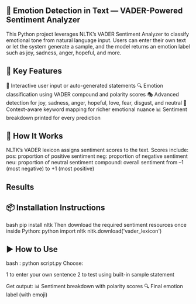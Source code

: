 ## 🧠 Emotion Detection in Text — VADER-Powered Sentiment Analyzer

This Python project leverages NLTK’s VADER Sentiment Analyzer to classify emotional tone from natural language input. Users can enter their own text or let the system generate a sample, and the model returns an emotion label such as joy, sadness, anger, hopeful, and more.

## 🎯 Key Features
📝 Interactive user input or auto-generated statements
🔍 Emotion classification using VADER compound and polarity scores
🎭 Advanced detection for joy, sadness, anger, hopeful, love, fear, disgust, and neutral
🧠 Context-aware keyword mapping for richer emotional nuance
📊 Sentiment breakdown printed for every prediction

## 🧪 How It Works
NLTK’s VADER lexicon assigns sentiment scores to the text.
Scores include:
pos: proportion of positive sentiment
neg: proportion of negative sentiment
neu: proportion of neutral sentiment
compound: overall sentiment from –1 (most negative) to +1 (most positive)

## Results


## 📦 Installation Instructions
bash
pip install nltk
Then download the required sentiment resources once inside Python:
python
import nltk
nltk.download('vader_lexicon')

## ▶️ How to Use
bash : python script.py
Choose:

1 to enter your own sentence
2 to test using built-in sample statement

Get output:
📊 Sentiment breakdown with polarity scores
🔍 Final emotion label (with emoji)
